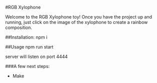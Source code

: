 #RGB Xylophone

Welcome to the RGB Xylophone toy! Once you have the project up and running, just click on the image of the xylophone to create a rainbow composition.

##Installation:
npm i

##Usage
npm run start

server will listen on port 4444

###A few next steps:
* Make 
